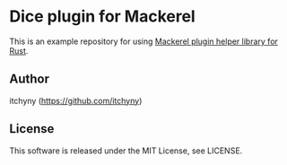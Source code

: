 # Dice plugin for Mackerel
This is an example repository for using [Mackerel plugin helper library for Rust](https://github.com/itchyny/mackerel-plugin-rs).

## Author
itchyny (https://github.com/itchyny)

## License
This software is released under the MIT License, see LICENSE.
